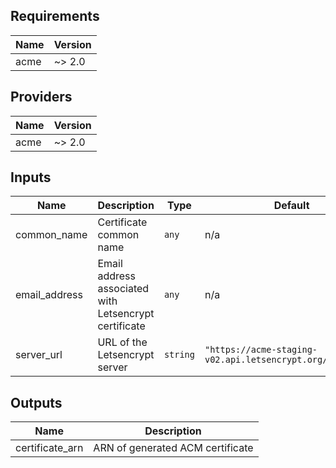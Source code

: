 ## Requirements

| Name | Version |
|------|---------|
| acme | ~> 2.0 |

## Providers

| Name | Version |
|------|---------|
| acme | ~> 2.0 |

## Inputs

| Name | Description | Type | Default | Required |
|------|-------------|------|---------|:--------:|
| common\_name | Certificate common name | `any` | n/a | yes |
| email\_address | Email address associated with Letsencrypt certificate | `any` | n/a | yes |
| server\_url | URL of the Letsencrypt server | `string` | `"https://acme-staging-v02.api.letsencrypt.org/directory"` | no |

## Outputs

| Name | Description |
|------|-------------|
| certificate\_arn | ARN of generated ACM certificate |

